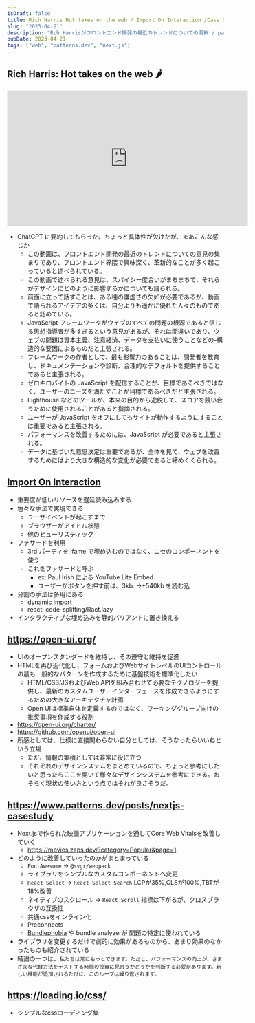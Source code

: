 ```yaml
---
isDraft: false
title: Rich Harris Hot takes on the web / Import On Interaction /Case Study - Optimizing Core Web Vitals on Next.js
slug: "2023-04-21"
description: "Rch Harrisがフロントエンド開発の最近のトレンドについての洞察 / patterns.devのImport On Interaction, 重要度が低いリソースを遅延読み込みするための手法"
pubDate: 2023-04-21
tags: ["web", "patterns.dev", "next.js"]
---
```


## Rich Harris: Hot takes on the web 🌶️

<iframe width="560" height="315" src="https://www.youtube-nocookie.com/embed/uXCipjbcQfM" title="YouTube video player" frameborder="0" allow="accelerometer; autoplay; clipboard-write; encrypted-media; gyroscope; picture-in-picture; web-share" allowfullscreen></iframe>

- ChatGPT に要約してもらった。ちょっと具体性が欠けたが、まあこんな感じか
  - この動画は、フロントエンド開発の最近のトレンドについての意見の集まりであり、フロントエンド界隈で興味深く、革新的なことが多く起こっていると述べられている。
  - この動画で述べられる意見は、スパイシー度合いがまちまちで、それらがデザインにどのように影響するかについても語られる。
  - 前面に立って話すことは、ある種の謙虚さの欠如が必要であるが、動画で語られるアイデアの多くは、自分よりも遥かに優れた人々のものであると認めている。
  - JavaScript フレームワークがウェブのすべての問題の根源であると信じる思想指導者が多すぎるという意見があるが、それは間違いであり、ウェブの問題は資本主義、注意経済、データを支払いに使うことなどの-構造的な要因によるものだと主張される。
  - フレームワークの作者として、最も影響力のあることは、開発者を教育し、ドキュメンテーションや診断、合理的なデフォルトを提供することであると主張される。
  - ゼロキロバイトの JavaScript を配信することが、目標であるべきではなく、ユーザーのニーズを満たすことが目標であるべきだと主張される。
  - Lighthouse などのツールが、本来の目的から逸脱して、スコアを競い合うために使用されることがあると指摘される。
  - ユーザーが JavaScript をオフにしてもサイトが動作するようにすることは重要であると主張される。
  - パフォーマンスを改善するためには、JavaScript が必要であると主張される。
  - データに基づいた意思決定は重要であるが、全体を見て、ウェブを改善するためにはより大きな構造的な変化が必要であると締めくくられる。

## [Import On Interaction](https://www.patterns.dev/posts/import-on-interaction)

- 重要度が低いリソースを遅延読み込みする
- 色々な手法で実現できる
  - ユーザイベントが起こすまで
  - ブラウザーがアイドル状態
  - 他のヒューリスティック
- ファサードを利用
  - 3rd パーティを ifame で埋め込むのではなく、ニセのコンポーネントを使う
  - これをファサードと呼ぶ
    - ex: Paul Irish による YouTube Lite Embed
    - ユーザーがボタンを押す前は、3kb. →+540kb を読む込
- 分割の手法は多用にある
  - dynamic import
  - react: code-splitting/Ract.lazy
- インタラクティブな埋め込みを静的バリアントに置き換える

## https://open-ui.org/

- UIのオープンスタンダードを維持し、その遵守と維持を促進
- HTMLを再び近代化し、フォームおよびWebサイトレベルのUIコントロールの最も一般的なパターンを作成するために基盤技術を標準化したい
  - HTML/CSS/JSおよびWeb APIを組み合わせて必要なテクノロジーを提供し、最新のカスタムユーザーインターフェースを作成できるようにするための大きなアーキテクチャ計画
  - Open UIは標準自体を定義するのではなく、ワーキンググループ向けの推奨事項を作成する役割
- https://open-ui.org/charter/
- https://github.com/openui/open-ui
- 所感としては、仕様に直接関わらない自分としては、そうなったらいいねという立場
  - ただ、情報の集積としては非常に役に立つ
  - それぞれのデザインシステムをまとめているので、ちょっと参考にしたいと思ったらここを開いて様々なデザインシステムを参考にできる。おそらく現状の使い方という点ではそれが良さそうだ。


## https://www.patterns.dev/posts/nextjs-casestudy
- Next.jsで作られた映画アプリケーションを通してCore Web Vitalsを改善していく 
  - https://movies.zaps.dev/?category=Popular&page=1
- どのように改善していったのかがまとまっている
  - `FontAwesome` → `@svgr/webpack`
  - ライブラリをシンプルなカスタムコンポーネントへ変更
  - `React Select` → `React Select Search` LCPが35%,CLSが100%,TBTが18%改善
  - ネイティブのスクロール → `React Scroll` 指標は下がるが、クロスブラウザの互換性
  - 共通cssをインライン化
  - Preconnects
  - [Bundlephobia](https://bundlephobia.com/package/react@18.2.0) や bundle analyzerが 問題の特定に使われている 
- ライブラリを変更するだけで劇的に効果があるものから、あまり効果のなかったものも紹介されている
- 結論の一つは、`私たちは常にもっとできます。ただし、パフォーマンスの向上が、さまざまな代替方法をテストする時間の投資に見合うかどうかを判断する必要があります。新しい機能が追加されるたびに、このループは繰り返されます。` 

## https://loading.io/css/
- シンプルなcssローディング集